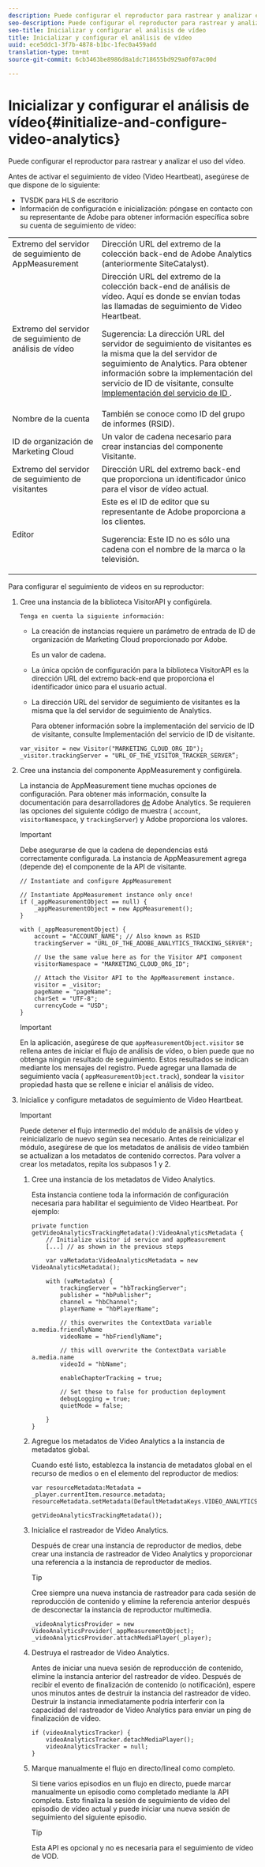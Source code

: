 ```yaml
---
description: Puede configurar el reproductor para rastrear y analizar el uso del vídeo.
seo-description: Puede configurar el reproductor para rastrear y analizar el uso del vídeo.
seo-title: Inicializar y configurar el análisis de vídeo
title: Inicializar y configurar el análisis de vídeo
uuid: ece5ddc1-3f7b-4878-b1bc-1fec0a459add
translation-type: tm+mt
source-git-commit: 6cb3463be8986d8a1dc718655bd929a0f07ac00d

---
```



# Inicializar y configurar el análisis de vídeo{#initialize-and-configure-video-analytics}

Puede configurar el reproductor para rastrear y analizar el uso del vídeo.

Antes de activar el seguimiento de vídeo (Video Heartbeat), asegúrese de que dispone de lo siguiente:

* TVSDK para HLS de escritorio
* Información de configuración e inicialización: póngase en contacto con su representante de Adobe para obtener información específica sobre su cuenta de seguimiento de vídeo:

<table id="table_3565328ABBEE4605A92EAE1ADE5D6F84"> 
 <tbody> 
  <tr> 
   <td colname="col1"> Extremo del servidor de seguimiento de AppMeasurement </td> 
   <td colname="col2"> Dirección URL del extremo de la colección back-end de Adobe Analytics (anteriormente SiteCatalyst). </td> 
  </tr> 
  <tr> 
   <td colname="col1"> Extremo del servidor de seguimiento de análisis de vídeo </td> 
   <td colname="col2"> Dirección URL del extremo de la colección back-end de análisis de vídeo. Aquí es donde se envían todas las llamadas de seguimiento de Video Heartbeat. <p>Sugerencia:  La dirección URL del servidor de seguimiento de visitantes es la misma que la del servidor de seguimiento de Analytics. Para obtener información sobre la implementación del servicio de ID de visitante, consulte <a href="https://marketing.adobe.com/resources/help/en_US/mcvid/mcvid-setup-target.html" format="html" scope="external"> Implementación del servicio de ID </a>. </p> </td> 
  </tr> 
  <tr> 
   <td colname="col1"> Nombre de la cuenta </td> 
   <td colname="col2"> También se conoce como ID del grupo de informes (RSID). </td> 
  </tr> 
  <tr> 
   <td colname="col1"> ID de organización de Marketing Cloud </td> 
   <td colname="col2"> Un valor de cadena necesario para crear instancias del componente Visitante. </td> 
  </tr> 
  <tr> 
   <td colname="col1"> Extremo del servidor de seguimiento de visitantes </td> 
   <td colname="col2"> Dirección URL del extremo back-end que proporciona un identificador único para el visor de vídeo actual. </td> 
  </tr> 
  <tr> 
   <td colname="col1"> Editor </td> 
   <td colname="col2"> Este es el ID de editor que su representante de Adobe proporciona a los clientes. <p>Sugerencia:  Este ID no es sólo una cadena con el nombre de la marca o la televisión. </p> </td> 
  </tr> 
 </tbody> 
</table>

Para configurar el seguimiento de videos en su reproductor:

1. Cree una instancia de la biblioteca VisitorAPI y configúrela.

       Tenga en cuenta la siguiente información:
   
   * La creación de instancias requiere un parámetro de entrada de ID de organización de Marketing Cloud proporcionado por Adobe.

      Es un valor de cadena.
   * La única opción de configuración para la biblioteca VisitorAPI es la dirección URL del extremo back-end que proporciona el identificador único para el usuario actual.
   * La dirección URL del servidor de seguimiento de visitantes es la misma que la del servidor de seguimiento de Analytics.

      Para obtener información sobre la implementación del servicio de ID de visitante, consulte Implementación del servicio de ID de visitante.

   ```
   var_visitor = new Visitor("MARKETING_CLOUD_ORG_ID"); 
   _visitor.trackingServer = "URL_OF_THE_VISITOR_TRACKER_SERVER”; 
   ```

1. Cree una instancia del componente AppMeasurement y configúrela.

   La instancia de AppMeasurement tiene muchas opciones de configuración. Para obtener más información, consulte la documentación para desarrolladores [de](https://microsite.omniture.com/t2/help/en_US/reference/#Developer) Adobe Analytics. Se requieren las opciones del siguiente código de muestra ( `account`, `visitorNamespace`, y `trackingServer`) y Adobe proporciona los valores.

   >[!IMPORTANT]
   >
   >Debe asegurarse de que la cadena de dependencias está correctamente configurada. La instancia de AppMeasurement agrega (depende de) el componente de la API de visitante.

   ```
   // Instantiate and configure AppMeasurement 
   
   // Instantiate AppMeasurement instance only once! 
   if (_appMeasurementObject == null) {  
       _appMeasurementObject = new AppMeasurement(); 
   } 
   
   with (_appMeasurementObject) { 
       account = "ACCOUNT_NAME"; // Also known as RSID 
       trackingServer = "URL_OF_THE_ADOBE_ANALYTICS_TRACKING_SERVER"; 
   
       // Use the same value here as for the Visitor API component 
       visitorNamespace = "MARKETING_CLOUD_ORG_ID"; 
   
       // Attach the Visitor API to the AppMeasurement instance. 
       visitor = _visitor;  
       pageName = "pageName"; 
       charSet = "UTF-8"; 
       currencyCode = "USD"; 
   } 
   ```

   >[!IMPORTANT]
   >
   >En la aplicación, asegúrese de que `appMeasurementObject.visitor` se rellena antes de iniciar el flujo de análisis de vídeo, o bien puede que no obtenga ningún resultado de seguimiento. Estos resultados se indican mediante los mensajes del registro. Puede agregar una llamada de seguimiento vacía ( `appMeasurementObject.track`), sondear la `visitor` propiedad hasta que se rellene e iniciar el análisis de vídeo.

1. Inicialice y configure metadatos de seguimiento de Video Heartbeat.

   >[!IMPORTANT]
   >
   >Puede detener el flujo intermedio del módulo de análisis de vídeo y reinicializarlo de nuevo según sea necesario. Antes de reinicializar el módulo, asegúrese de que los metadatos de análisis de vídeo también se actualizan a los metadatos de contenido correctos. Para volver a crear los metadatos, repita los subpasos 1 y 2.

   1. Cree una instancia de los metadatos de Video Analytics.

      Esta instancia contiene toda la información de configuración necesaria para habilitar el seguimiento de Video Heartbeat. Por ejemplo:

      ```
      private function getVideoAnalyticsTrackingMetadata():VideoAnalyticsMetadata {     
          // Initialize visitor id service and appMeasurement      
          [...] // as shown in the previous steps     
      
          var vaMetadata:VideoAnalyticsMetadata = new VideoAnalyticsMetadata(); 
      
          with (vaMetadata) { 
              trackingServer = "hbTrackingServer"; 
              publisher = "hbPublisher"; 
              channel = "hbChannel";  
              playerName = "hbPlayerName"; 
      
              // this overwrites the ContextData variable a.media.friendlyName 
              videoName = "hbFriendlyName";  
      
              // this will overwrite the ContextData variable a.media.name 
              videoId = "hbName"; 
      
              enableChapterTracking = true; 
      
              // Set these to false for production deployment 
              debugLogging = true;  
              quietMode = false; 
      
          } 
      } 
      ```

   1. Agregue los metadatos de Video Analytics a la instancia de metadatos global.

      Cuando esté listo, establezca la instancia de metadatos global en el recurso de medios o en el elemento del reproductor de medios:

      ```
      var resourceMetadata:Metadata = _player.currentItem.resource.metadata; 
      resourceMetadata.setMetadata(DefaultMetadataKeys.VIDEO_ANALYTICS_METADATA_KEY,  
                                   getVideoAnalyticsTrackingMetadata());
      ```

   1. Inicialice el rastreador de Video Analytics.

      Después de crear una instancia de reproductor de medios, debe crear una instancia de rastreador de Video Analytics y proporcionar una referencia a la instancia de reproductor de medios.

      >[!TIP]
      >
      >Cree siempre una nueva instancia de rastreador para cada sesión de reproducción de contenido y elimine la referencia anterior después de desconectar la instancia de reproductor multimedia.

      ```
      _videoAnalyticsProvider = new VideoAnalyticsProvider(_appMeasurementObject); 
      _videoAnalyticsProvider.attachMediaPlayer(_player);
      ```

   1. Destruya el rastreador de Video Analytics.

      Antes de iniciar una nueva sesión de reproducción de contenido, elimine la instancia anterior del rastreador de vídeo. Después de recibir el evento de finalización de contenido (o notificación), espere unos minutos antes de destruir la instancia del rastreador de vídeo. Destruir la instancia inmediatamente podría interferir con la capacidad del rastreador de Video Analytics para enviar un ping de finalización de vídeo.

      ```
      if (videoAnalyticsTracker) { 
          videoAnalyticsTracker.detachMediaPlayer(); 
          videoAnalyticsTracker = null; 
      }
      ```

   1. Marque manualmente el flujo en directo/lineal como completo.

      Si tiene varios episodios en un flujo en directo, puede marcar manualmente un episodio como completado mediante la API completa. Esto finaliza la sesión de seguimiento de vídeo del episodio de vídeo actual y puede iniciar una nueva sesión de seguimiento del siguiente episodio.

      >[!TIP]
      >
      >Esta API es opcional y no es necesaria para el seguimiento de vídeo de VOD.

